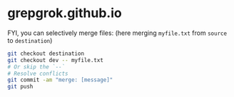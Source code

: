 # grepgrok.github.io

FYI, you can selectively merge files: (here merging `myfile.txt` from `source` to `destination`)

```bash
git checkout destination
git checkout dev -- myfile.txt
# Or skip the `--`
# Resolve conflicts
git commit -am "merge: [message]"
git push
```

